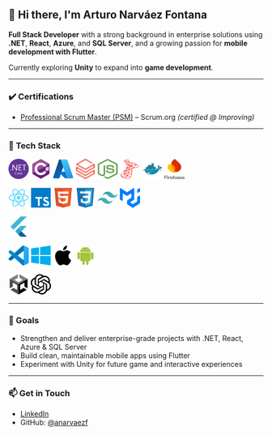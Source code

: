 ## 👋 Hi there, I'm Arturo Narváez Fontana

**Full Stack Developer** with a strong background in enterprise solutions using **.NET**, **React**, **Azure**, and **SQL Server**, and a growing passion for **mobile development with Flutter**.

Currently exploring **Unity** to expand into **game development**.

---

### ✔️ Certifications

- [Professional Scrum Master (PSM)](https://www.credly.com/badges/036b9223-a0eb-4421-aaaa-082becda6ff9/linked_in_profile) – Scrum.org *(certified @ Improving)*

---

### 🧰 Tech Stack


<p align="left">
  <!-- Backend -->
  <a href="https://dotnet.microsoft.com/" title=".NET"><img src="./assets/logos/dotnetcore-original.svg" alt=".NET" width="40" height="40"/></a>
  <a href="https://learn.microsoft.com/en-us/dotnet/csharp/" title="C#"><img src="./assets/logos/csharp-original.svg" alt="C#" width="40" height="40"/></a>
  <a href="https://azure.microsoft.com/" title="Azure"><img src="./assets/logos/azure-original.svg" alt="Azure" width="40" height="40"/></a>
  <a href="https://www.databricks.com/" title="Databricks"><img src="./assets/logos/dbrx-color.svg" alt="Databricks" width="40" height="40"/></a>
  <a href="https://nodejs.org/" title="Node.js"><img src="./assets/logos/nodejs.svg" alt="Node.js" width="40" height="40"/></a>
  <a href="https://learn.microsoft.com/en-us/sql/sql-server/" title="SQL Server"><img src="./assets/logos/microsoftsqlserver-plain.svg" alt="SQL Server" width="40" height="40"/></a> <!-- si no descargaste este, puedes omitir -->
  <a href="https://www.docker.com/" title="Docker"><img src="./assets/logos/docker-original.svg" alt="Docker" width="40" height="40"/></a>
  <a href="https://firebase.google.com/" title="Firebase"><img src="./assets/logos/firebase.svg" alt="Firebase" width="40" height="40"/></a>

  <!-- Frontend -->
  <a href="https://reactjs.org/" title="React"><img src="./assets/logos/react-original.svg" alt="React" width="40" height="40"/></a>
  <a href="https://www.typescriptlang.org/" title="TypeScript"><img src="./assets/logos/typescript-original.svg" alt="TypeScript" width="40" height="40"/></a>
  <a href="https://developer.mozilla.org/en-US/docs/Web/HTML" title="HTML5"><img src="./assets/logos/html5-original.svg" alt="HTML5" width="40" height="40"/></a>
  <a href="https://developer.mozilla.org/en-US/docs/Web/CSS" title="CSS3"><img src="./assets/logos/css3-original.svg" alt="CSS3" width="40" height="40"/></a>
  <a href="https://tailwindcss.com/" title="Tailwind CSS"><img src="./assets/logos/tailwindcss-icon.svg" alt="Tailwind CSS" width="40" height="40"/></a>
  <a href="https://mui.com/" title="MUI"><img src="./assets/logos/mui.svg" alt="MUI" width="40" height="40"/></a>

  <!-- Mobile -->
  <a href="https://flutter.dev/" title="Flutter"><img src="./assets/logos/flutter-original.svg" alt="Flutter" width="40" height="40"/></a>

  <!-- Tools & OS -->
  <a href="https://code.visualstudio.com/" title="VS Code"><img src="./assets/logos/vscode.svg" alt="VS Code" width="40" height="40"/></a> <!-- si no tienes este, omítelo -->
  <a href="https://www.microsoft.com/en-us/windows" title="Windows"><img src="./assets/logos/windows8-original.svg" alt="Windows" width="40" height="40"/></a>
  <a href="https://www.apple.com/macos/" title="macOS"><img src="./assets/logos/apple-original.svg" alt="macOS" width="40" height="40"/></a>
  <a href="https://www.android.com/" title="Android"><img src="./assets/logos/android-original.svg" alt="Android" width="40" height="40"/></a>

  <!-- AI / Learning -->
  <a href="https://unity.com/" title="Unity"><img src="./assets/logos/unity-original.svg" alt="Unity" width="40" height="40"/></a>
  <a href="https://openai.com/" title="OpenAI"><img src="./assets/logos/openai.svg" alt="OpenAI" width="40" height="40"/></a>
</p>


---

### 🚀 Goals
- Strengthen and deliver enterprise-grade projects with .NET, React, Azure & SQL Server  
- Build clean, maintainable mobile apps using Flutter  
- Experiment with Unity for future game and interactive experiences  

---

### 📫 Get in Touch
- [LinkedIn](https://linkedin.com/in/arturo-narvaez-fontana)  
- GitHub: [@anarvaezf](https://github.com/anarvaezf)
